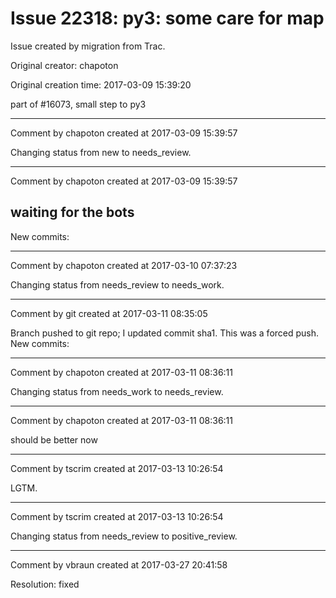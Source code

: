 # Issue 22318: py3: some care for map

Issue created by migration from Trac.

Original creator: chapoton

Original creation time: 2017-03-09 15:39:20

part of #16073, small step to py3


---

Comment by chapoton created at 2017-03-09 15:39:57

Changing status from new to needs_review.


---

Comment by chapoton created at 2017-03-09 15:39:57

waiting for the bots
----
New commits:


---

Comment by chapoton created at 2017-03-10 07:37:23

Changing status from needs_review to needs_work.


---

Comment by git created at 2017-03-11 08:35:05

Branch pushed to git repo; I updated commit sha1. This was a forced push. New commits:


---

Comment by chapoton created at 2017-03-11 08:36:11

Changing status from needs_work to needs_review.


---

Comment by chapoton created at 2017-03-11 08:36:11

should be better now


---

Comment by tscrim created at 2017-03-13 10:26:54

LGTM.


---

Comment by tscrim created at 2017-03-13 10:26:54

Changing status from needs_review to positive_review.


---

Comment by vbraun created at 2017-03-27 20:41:58

Resolution: fixed
